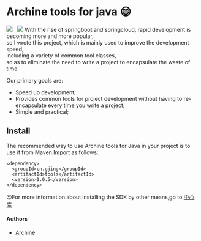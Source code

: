 # Archine tools for java :smile:
![](https://img.shields.io/badge/version-1.0.5-green.svg) &nbsp; ![](https://img.shields.io/badge/author-archine-green.svg)
With the rise of springboot and springcloud, rapid development is becoming more and more popular,    
so I wrote this project, which is mainly used to improve the development speed,    
including a variety of common tool classes,      
so as to eliminate the need to write a project to encapsulate the waste of time.     
      
Our primary goals are:   
* Speed up development;   
* Provides common tools for project development without having to re-encapsulate every time you write a project;   
* Simple and practical;     
     
**Install**
---
The recommended way to use Archine tools for Java in your project is to use it from Maven.Import as follows:
```
<dependency>
  <groupId>cn.gjing</groupId>
  <artifactId>tools</artifactId>
  <version>1.0.5</version>
</dependency>
```
:heart_eyes:For more information about installing the SDK by other means,go to <a href='https://search.maven.org/artifact/cn.gjing/tools/1.0.5/jar'>中心库</a>   
#### **Authors**
* Archine

